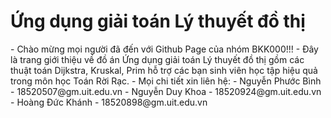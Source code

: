 <h1> Ứng dụng giải toán Lý thuyết đồ thị </h1>
- Chào mừng mọi người đã đến với Github Page của nhóm BKK000!!!
- Đây là  trang giới thiệu về đồ án Ứng dụng giải toán Lý thuyết đồ thị gồm các thuật toán Dijkstra, Kruskal, Prim hỗ trợ các bạn sinh viên học tập hiệu quả trong môn học Toán Rời Rạc.
- Mọi chi tiết xin liên hệ:
- Nguyễn Phước Bình - 18520507@gm.uit.edu.vn
- Nguyễn Duy Khoa - 18520924@gm.uit.edu.vn
- Hoàng Đức Khánh - 18520898@gm.uit.edu.vn
